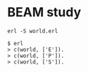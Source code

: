 # BEAM study


```
erl -S world.erl
```


```
$ erl
> c(world, ['E']).
> c(world, ['P']).
> c(world, ['S']).
```

